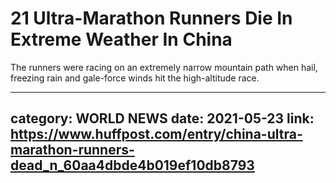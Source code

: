 # 21 Ultra-Marathon Runners Die In Extreme Weather In China

The runners were racing on an extremely narrow mountain path when hail, freezing rain and gale-force winds hit the high-altitude race.

---
category: WORLD NEWS
date: 2021-05-23
link: https://www.huffpost.com/entry/china-ultra-marathon-runners-dead_n_60aa4dbde4b019ef10db8793
---
